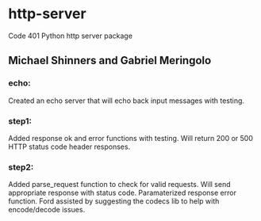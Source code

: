 # http-server
Code 401 Python http server package
## Michael Shinners and Gabriel Meringolo


### echo: 
Created an echo server that will echo back input messages with testing.

### step1: 
Added response ok and error functions with testing. Will return 200 or 500 HTTP status code header responses.

### step2: 
Added parse_request function to check for valid requests. Will send appropriate response with status code. Paramaterized response error function. Ford assisted by suggesting the codecs lib to help with encode/decode issues. 
 